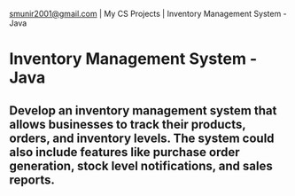 smunir2001@gmail.com | My CS Projects | Inventory Management System - Java
# Inventory Management System - Java
## Develop an inventory management system that allows businesses to track their products, orders, and inventory levels. The system could also include features like purchase order generation, stock level notifications, and sales reports.